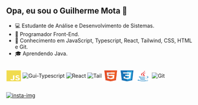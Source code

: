 ## Opa, eu sou o Guilherme Mota 👋


- :computer:  Estudante de Análise e Desenvolvimento de Sistemas.
- 📙 Programador Front-End.
- 🌱 Conhecimento em JavaScript, Typescript, React, Tailwind, CSS, HTML e Git.
- 🎓 Aprendendo Java.


<div style="display: inline_block"><br>
  <img align="center" alt="Gui-Js" height="30" width="40" src="https://raw.githubusercontent.com/devicons/devicon/master/icons/javascript/javascript-plain.svg">
  <img align="center" alt="Gui-Typescript" height="30" width="40" src="https://img.shields.io/badge/TypeScript-007ACC?style=for-the-badge&logo=typescript&logoColor=white">
  <img align="center" alt="React" height="30" width="40" src="https://raw.githubusercontent.com/devicons/devicon/master/icons/typescript/react-plain.svg">
  <img align="center" alt="Tail" height="30" width="40" src="https://raw.githubusercontent.com/devicons/devicon/master/icons/typescript/tailwind-plain.svg">
  <img align="center" alt="Gui-HTML" height="30" width="40" src="https://raw.githubusercontent.com/devicons/devicon/master/icons/html5/html5-original.svg">
  <img align="center" alt="Gui-CSS" height="30" width="40" src="https://raw.githubusercontent.com/devicons/devicon/master/icons/css3/css3-original.svg">
  <img align="center" alt="Gui-Java" height="30" width="40" src="https://raw.githubusercontent.com/devicons/devicon/master/icons/java/java-original.svg">
  <img align="center" alt="Git" height="30" width="40" src="https://raw.githubusercontent.com/devicons/devicon/master/icons/java/git-plain.svg">
</div>

##

<div> 
  <a href="https://instagram.com/g._mota" target="_blank"><img alt="insta-img" height="40" src="https://cdn.discordapp.com/attachments/722803612224323605/1106050378291757138/instagram-round-color-icon.png" target="_blank"></a>

</div>
